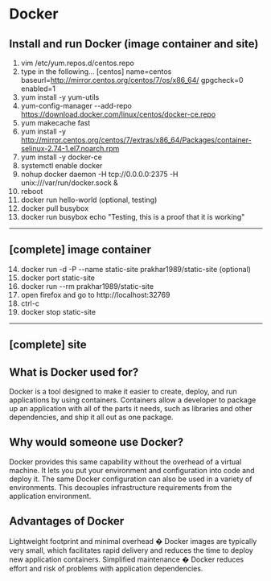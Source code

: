 # Docker
Install and run Docker (image container and site)
-------------------------------------------------
1. vim /etc/yum.repos.d/centos.repo
2. type in the following...
	[centos]
	name=centos
	baseurl=http://mirror.centos.org/centos/7/os/x86_64/
	gpgcheck=0
	enabled=1
3. yum install -y yum-utils
4. yum-config-manager --add-repo https://download.docker.com/linux/centos/docker-ce.repo
5. yum makecache fast
6. yum install -y http://mirror.centos.org/centos/7/extras/x86_64/Packages/container-selinux-2.74-1.el7.noarch.rpm
7. yum install -y docker-ce
8. systemctl enable docker
9. nohup docker daemon -H tcp://0.0.0.0:2375 -H unix:///var/run/docker.sock &
10. reboot
11. docker run hello-world (optional, testing)
12. docker pull busybox
13. docker run busybox echo "Testing, this is a proof that it is working"
--------------------------
[complete] image container
--------------------------
14. docker run -d -P --name static-site prakhar1989/static-site (optional)
15. docker port static-site
16. docker run --rm prakhar1989/static-site
17. open firefox and go to http://localhost:32769
18. ctrl-c
19. docker stop static-site
---------------
[complete] site
---------------

What is Docker used for?
------------------------
Docker is a tool designed to make it easier to create, deploy, and run applications by using containers. Containers allow a developer to package up an application with all of the parts it needs, such as libraries and other dependencies, and ship it all out as one package.

Why would someone use Docker?
-----------------------------
Docker provides this same capability without the overhead of a virtual machine. It lets you put your environment and configuration into code and deploy it. The same Docker configuration can also be used in a variety of environments. This decouples infrastructure requirements from the application environment.

Advantages of Docker
--------------------
Lightweight footprint and minimal overhead � Docker images are typically very small, which facilitates rapid delivery and reduces the time to deploy new application containers. Simplified maintenance � Docker reduces effort and risk of problems with application dependencies.
